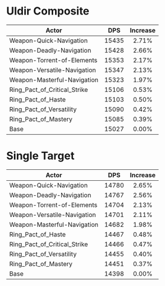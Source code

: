 # Uldir Composite
| Actor | DPS | Increase |
|---|:---:|:---:|
|Weapon-Quick-Navigation|15435|2.71%|
|Weapon-Deadly-Navigation|15428|2.66%|
|Weapon-Torrent-of-Elements|15353|2.17%|
|Weapon-Versatile-Navigation|15347|2.13%|
|Weapon-Masterful-Navigation|15323|1.97%|
|Ring_Pact_of_Critical_Strike|15106|0.53%|
|Ring_Pact_of_Haste|15103|0.50%|
|Ring_Pact_of_Versatility|15090|0.42%|
|Ring_Pact_of_Mastery|15085|0.39%|
|Base|15027|0.00%|

# Single Target
| Actor | DPS | Increase |
|---|:---:|:---:|
|Weapon-Quick-Navigation|14780|2.65%|
|Weapon-Deadly-Navigation|14767|2.56%|
|Weapon-Torrent-of-Elements|14704|2.13%|
|Weapon-Versatile-Navigation|14701|2.11%|
|Weapon-Masterful-Navigation|14682|1.98%|
|Ring_Pact_of_Haste|14467|0.48%|
|Ring_Pact_of_Critical_Strike|14466|0.47%|
|Ring_Pact_of_Versatility|14455|0.40%|
|Ring_Pact_of_Mastery|14451|0.37%|
|Base|14398|0.00%|
